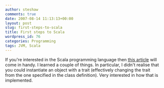 ```yaml
---
author: steshaw
comments: true
date: 2007-08-14 11:13:13+00:00
layout: post
slug: first-steps-to-scala
title: First steps to Scala
wordpress_id: 76
categories: Programming
tags: JVM, Scala
---
```


If you're interested in the Scala programming language then [this article](http://www.artima.com/scalazine/articles/steps.html) will come in handy. I learned a couple of things. In particular, I didn't realise that you could instantiate an object with a trait (effectively changing the trait from the one specified in the class definition). Very interested in how that is implemented.
